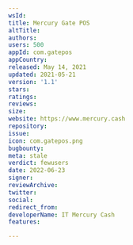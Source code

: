```yaml
---
wsId: 
title: Mercury Gate POS
altTitle: 
authors: 
users: 500
appId: com.gatepos
appCountry: 
released: May 14, 2021
updated: 2021-05-21
version: '1.1'
stars: 
ratings: 
reviews: 
size: 
website: https://www.mercury.cash
repository: 
issue: 
icon: com.gatepos.png
bugbounty: 
meta: stale
verdict: fewusers
date: 2022-06-23
signer: 
reviewArchive: 
twitter: 
social: 
redirect_from: 
developerName: IT Mercury Cash
features: 

---
```


